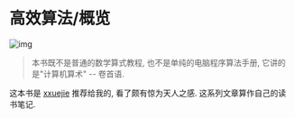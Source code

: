 # 高效算法/概览

![img](/img/hackers_delight/overview/hackers_delight.jpg)

> 本书既不是普通的数学算式教程, 也不是单纯的电脑程序算法手册, 它讲的是"计算机算术" -- 卷首语.

这本书是 [xxuejie](https://github.com/xxuejie) 推荐给我的, 看了颇有惊为天人之感. 这系列文章算作自己的读书笔记.
